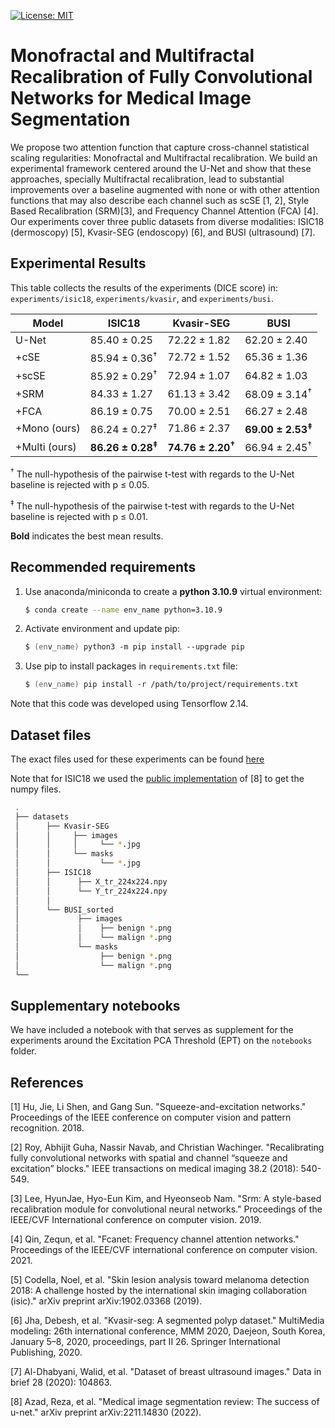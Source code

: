 [![License: MIT](https://img.shields.io/badge/License-MIT-green.svg)](https://opensource.org/licenses/MIT)
# Monofractal and Multifractal Recalibration of Fully Convolutional Networks for Medical Image Segmentation

We propose two attention function that capture cross-channel statistical scaling regularities:
Monofractal and Multifractal recalibration. 
We build an experimental framework centered around the U-Net and show that these approaches, 
specially Multifractal recalibration, lead to substantial improvements over a baseline augmented
with none or with other attention functions that may also describe each channel such as scSE [1, 2], Style Based Recalibration (SRM)[3], and 
Frequency Channel Attention (FCA) [4]. 
Our experiments cover three public datasets from diverse modalities: ISIC18 (dermoscopy) [5], Kvasir-SEG (endoscopy) [6], and BUSI (ultrasound) [7].  

## Experimental Results 
This table collects the results of the experiments (DICE score) in:  `experiments/isic18`, `experiments/kvasir`, and `experiments/busi`.

| Model                           | ISIC18                            | Kvasir-SEG                       | BUSI                              |
|---------------------------------|-----------------------------------|----------------------------------|-----------------------------------|
| U-Net                           | 85.40 ± 0.25                      | 72.22 ± 1.82                     | 62.20 ± 2.40                      |
| +cSE                            | 85.94 ± 0.36<sup>†</sup>          | 72.72 ± 1.52                     | 65.36 ± 1.36                      |
| +scSE                           | 85.92 ± 0.29<sup>†</sup>          | 72.94 ± 1.07                     | 64.82 ± 1.03                      |
| +SRM                            | 84.33 ± 1.27                      | 61.13 ± 3.42                     | 68.09 ± 3.14<sup>†</sup>          |
| +FCA                            | 86.19 ± 0.75                      | 70.00 ± 2.51                     | 66.27 ± 2.48                      |
| +Mono (ours)                    | 86.24 ± 0.27<sup>‡</sup>          | 71.86 ± 2.37                     | **69.00 ± 2.53<sup>‡</sup>**      |
| +Multi (ours)                   | **86.26 ± 0.28<sup>‡</sup>**      | **74.76 ± 2.20<sup>†</sup>**     | 66.94 ± 2.45<sup>†</sup>          |

<sup>†</sup> The null-hypothesis of the pairwise t-test with regards to the U-Net baseline is rejected with p ≤ 0.05.

<sup>‡</sup> The null-hypothesis of the pairwise t-test with regards to the U-Net baseline is rejected with p ≤ 0.01.

**Bold** indicates the best mean results.



## Recommended requirements
1. Use anaconda/miniconda to create a __python 3.10.9__ virtual environment:
    ```zsh
    $ conda create --name env_name python=3.10.9
    ```
2. Activate environment and update pip:
    ```zsh
    $ (env_name) python3 -m pip install --upgrade pip
    ```
4. Use pip to install packages in `requirements.txt` file:
    ```zsh
    $ (env_name) pip install -r /path/to/project/requirements.txt
    ```
   
Note that this code was developed using Tensorflow 2.14. 

## Dataset files
The exact files used for these experiments can be found [here]()

Note that for ISIC18 we used the [public implementation](https://github.com/NITR098/Awesome-U-Net) of [8] to get the numpy files.

  ```bash
   .
   ├── datasets
   │      ├── Kvasir-SEG
   │      │     ├── images
   │      │     │     └── *.jpg
   │      │     └── masks
   │      │           └── *.jpg
   │      ├── ISIC18
   │      │      ├── X_tr_224x224.npy 
   │      │      └── Y_tr_224x224.npy 
   │      │
   │      └── BUSI_sorted 
   │             ├── images
   │             │    ├── benign *.png
   │             │    └── malign *.png  
   │             └── masks 
   │                  ├── benign *.png
   │                  └── malign *.png  
   └── 
   ```         

## Supplementary notebooks
We have included a notebook with that serves as supplement for the experiments around the Excitation PCA Threshold (EPT) on the `notebooks` folder.

## References 
[1] Hu, Jie, Li Shen, and Gang Sun. "Squeeze-and-excitation networks." Proceedings of the IEEE conference on computer vision and pattern recognition. 2018.

[2] Roy, Abhijit Guha, Nassir Navab, and Christian Wachinger. "Recalibrating fully convolutional networks with spatial and channel “squeeze and excitation” blocks." IEEE transactions on medical imaging 38.2 (2018): 540-549.

[3] Lee, HyunJae, Hyo-Eun Kim, and Hyeonseob Nam. "Srm: A style-based recalibration module for convolutional neural networks." Proceedings of the IEEE/CVF International conference on computer vision. 2019.

[4] Qin, Zequn, et al. "Fcanet: Frequency channel attention networks." Proceedings of the IEEE/CVF international conference on computer vision. 2021.

[5] Codella, Noel, et al. "Skin lesion analysis toward melanoma detection 2018: A challenge hosted by the international skin imaging collaboration (isic)." arXiv preprint arXiv:1902.03368 (2019).

[6] Jha, Debesh, et al. "Kvasir-seg: A segmented polyp dataset." MultiMedia modeling: 26th international conference, MMM 2020, Daejeon, South Korea, January 5–8, 2020, proceedings, part II 26. Springer International Publishing, 2020.

[7] Al-Dhabyani, Walid, et al. "Dataset of breast ultrasound images." Data in brief 28 (2020): 104863.

[8] Azad, Reza, et al. "Medical image segmentation review: The success of u-net." arXiv preprint arXiv:2211.14830 (2022).


